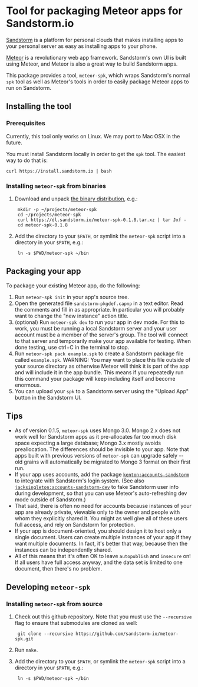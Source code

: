 # Tool for packaging Meteor apps for Sandstorm.io

[Sandstorm](https://sandstorm.io) is a platform for personal clouds that makes
installing apps to your personal server as easy as installing apps to your
phone.

[Meteor](https://meteor.com) is a revolutionary web app framework. Sandstorm's
own UI is built using Meteor, and Meteor is also a great way to build Sandstorm
apps.

This package provides a tool, `meteor-spk`, which wraps Sandstorm's normal
`spk` tool as well as Meteor's tools in order to easily package Meteor apps
to run on Sandstorm.

## Installing the tool

### Prerequisites

Currently, this tool only works on Linux. We may port to Mac OSX in the future.

You must install Sandstorm locally in order to get the `spk` tool. The easiest
way to do that is:

    curl https://install.sandstorm.io | bash

### Installing `meteor-spk` from binaries

1. Download and unpack
   [the binary distribution](https://dl.sandstorm.io/meteor-spk-0.1.8.tar.xz),
   e.g.:

        mkdir -p ~/projects/meteor-spk
        cd ~/projects/meteor-spk
        curl https://dl.sandstorm.io/meteor-spk-0.1.8.tar.xz | tar Jxf -
        cd meteor-spk-0.1.8

2. Add the directory to your `$PATH`, or symlink the `meteor-spk` script into
   a directory in your `$PATH`, e.g.:

        ln -s $PWD/meteor-spk ~/bin

## Packaging your app

To package your existing Meteor app, do the following:

1. Run `meteor-spk init` in your app's source tree.
2. Open the generated file `sandstorm-pkgdef.capnp` in a text editor. Read
   the comments and fill in as appropriate. In particular you will probably
   want to change the "new instance" action title.
3. (optional) Run `meteor-spk dev` to run your app in dev mode. For this to
   work, you must be running a local Sandstorm server and your user account
   must be a member of the server's group. The tool will connect to that
   server and temporarily make your app available for testing. When done
   testing, use ctrl+C in the terminal to stop.
4. Run `meteor-spk pack example.spk` to create a Sandstorm package file called
   `example.spk`. WARNING: You may want to place this file outside of your
   source directory as otherwise Meteor will think it is part of the app
   and will include it in the app bundle. This means if you repeatedly run
   this command your package will keep including itself and become enormous.
5. You can upload your `spk` to a Sandstorm server using the "Upload App"
   button in the Sandstorm UI.

## Tips

* As of version 0.1.5, `meteor-spk` uses Mongo 3.0. Mongo 2.x does not work
  well for Sandstorm apps as it pre-allocates far too much disk space
  expecting a large database; Mongo 3.x mostly avoids preallocation. The
  differences should be invisible to your app. Note that apps built with
  previous versions of `meteor-spk` can upgrade safely -- old grains will
  automatically be migrated to Mongo 3 format on their first run.
* If your app uses accounts, add the package
  [`kenton:accounts-sandstorm`](https://github.com/sandstorm-io/meteor-accounts-sandstorm)
  to integrate with Sandstorm's login system. (See also
  [`jacksingleton:accounts-sandstorm-dev`](https://atmospherejs.com/jacksingleton/accounts-sandstorm-dev)
  to fake Sandstorm user info during development, so that you can use Meteor's auto-refreshing
  dev mode outside of Sandstorm.)
* That said, there is often no need for accounts because instances of your app
  are already private, viewable only to the owner and people with whom they
  explicitly shared it. You might as well give all of these users full access,
  and rely on Sandstorm for protection.
* If your app is document-oriented, you should design it to host only a single
  document. Users can create multiple instances of your app if they
  want multiple documents. In fact, it's better that way, because then the
  instances can be independently shared.
* All of this means that it's often OK to leave `autopublish` and `insecure`
  on! If all users have full access anyway, and the data set is limited to
  one document, then there's no problem.

## Developing `meteor-spk`

### Installing `meteor-spk` from source

1. Check out this github repository. Note that you must use the `--recursive`
   flag to ensure that submodules are cloned as well:

        git clone --recursive https://github.com/sandstorm-io/meteor-spk.git

2. Run `make`.
3. Add the directory to your `$PATH`, or symlink the `meteor-spk` script into
   a directory in your `$PATH`, e.g.:

        ln -s $PWD/meteor-spk ~/bin
